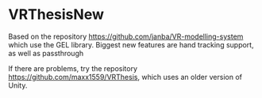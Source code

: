 ﻿# VRThesisNew
Based on the repository https://github.com/janba/VR-modelling-system which use the GEL library. Biggest new features are hand tracking support, as well as passthrough

If there are problems, try the repository https://github.com/maxx1559/VRThesis, which uses an older version of Unity. 
